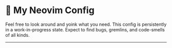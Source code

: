 # 🦉 My Neovim Config

Feel free to look around and yoink what you need. This config is persistently
in a work-in-progress state. Expect to find bugs, gremlins, and code-smells of
all kinds.

___
